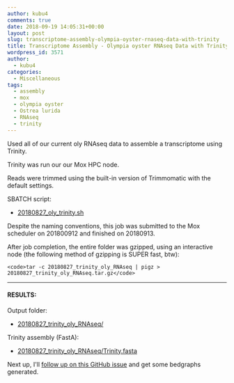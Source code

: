 ```yaml
---
author: kubu4
comments: true
date: 2018-09-19 14:05:31+00:00
layout: post
slug: transcriptome-assembly-olympia-oyster-rnaseq-data-with-trinity
title: Transcriptome Assembly - Olympia oyster RNAseq Data with Trinity
wordpress_id: 3571
author:
  - kubu4
categories:
  - Miscellaneous
tags:
  - assembly
  - mox
  - olympia oyster
  - Ostrea lurida
  - RNAseq
  - trinity
---
```


Used all of our current oly RNAseq data to assemble a transcriptome using Trinity.

Trinity was run our our Mox HPC node.

Reads were trimmed using the built-in version of Trimmomatic with the default settings.

SBATCH script:





  * [20180827_oly_trinity.sh](http://owl.fish.washington.edu/Athaliana/20180827_trinity_oly_RNAseq/20180827_oly_trinity.sh)



Despite the naming conventions, this job was submitted to the Mox scheduler on 201800912 and finished on 20180913.

After job completion, the entire folder was gzipped, using an interactive node (the following method of gzipping is SUPER fast, btw):


    
    <code>tar -c 20180827_trinity_oly_RNAseq | pigz > 20180827_trinity_oly_RNAseq.tar.gz</code>





* * *





#### RESULTS:



Output folder:





  * [20180827_trinity_oly_RNAseq/](http://owl.fish.washington.edu/Athaliana/20180827_trinity_oly_RNAseq/)



Trinity assembly (FastA):



  * [20180827_trinity_oly_RNAseq/Trinity.fasta](http://owl.fish.washington.edu/Athaliana/20180827_trinity_oly_RNAseq/Trinity.fasta)



Next up, I'll [follow up on this GitHub issue](https://github.com/RobertsLab/resources/issues/356) and get some bedgraphs generated.
